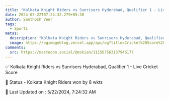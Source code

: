 ```yaml
---
title: "Kolkata Knight Riders vs Sunrisers Hyderabad, Qualifier 1 - Live Cricket Score"
date: 2024-05-22T07:24:32.279+05:30
author: Santhosh Veer
tags:
  - Sports
metas:
  description: "Kolkata Knight Riders vs Sunrisers Hyderabad, Qualifier 1 - Live Cricket Score - Kolkata Knight Riders won by 8 wkts"
  image: https://ogimageblog.vercel.app/api/og?title=Cricket%20Score%20%F0%9F%8F%8F
comments:
  src: https://mastodon.social/@mskian/111567563137946177
---
```


✅ Kolkata Knight Riders vs Sunrisers Hyderabad, Qualifier 1 - Live Cricket Score

📑 Status - Kolkata Knight Riders won by 8 wkts

<!--more-->

📝 Last Updated on : 5/22/2024, 7:24:32 AM
